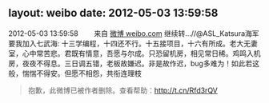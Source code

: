 layout: weibo
date: 2012-05-03 13:59:58
---
2012-05-03 13:59:58  &nbsp;&nbsp;&nbsp;&nbsp;&nbsp;&nbsp; 来自 <a href="http://weibo.com/" rel="nofollow">微博 weibo.com</a>
继续转…//@ASL_Katsura海军要我加入七武海: 十三学编程，十四还不行。十五接项目，十六有所成。老大无妻室，心中常苦悲。君既有情意，吾愿与尔成。只恐留机房，相见常日稀。鸡鸣入机房，夜夜不得息。三日调五错，老板故嫌迟。非是故作迟，bug多难为！如此若这般，惴惴不得安。但愿不相怨，共衔连理枝
>  抱歉，此微博已被作者删除。查看帮助：http://t.cn/Rfd3rQV
